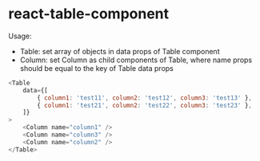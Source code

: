 # react-table-component

Usage:
- Table: set array of objects in data props of Table component
- Column: set Column as child components of Table, where name props should be equal to the key of Table data props
```js
<Table
	data={[
		{ column1: 'test11', column2: 'test12', column3: 'test13' },
		{ column1: 'test21', column2: 'test22', column3: 'test23' },
	]}
>
	<Column name="column1" />
	<Column name="column3" />
	<Column name="column2" />
</Table>
```
